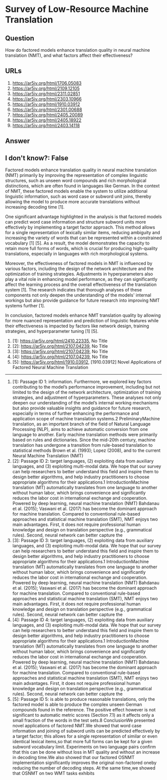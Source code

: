 # Survey of Low-Resource Machine Translation

## Question

How do factored models enhance translation quality in neural machine translation (NMT), and what factors affect their effectiveness?

## URLs

1. https://ar5iv.org/html/1706.05083
2. https://ar5iv.org/html/2109.12105
3. https://ar5iv.org/html/2311.02851
4. https://ar5iv.org/html/2303.10966
5. https://ar5iv.org/html/1910.03912
6. https://ar5iv.org/html/2301.00688
7. https://ar5iv.org/html/2405.20089
8. https://ar5iv.org/html/2405.18922
9. https://ar5iv.org/html/2403.14118

## Answer

## I don't know?: False

Factored models enhance translation quality in neural machine translation (NMT) primarily by improving the representation of complex linguistic structures, such as unseen word compounds and rich morphological distinctions, which are often found in languages like German. In the context of NMT, these factored models enable the system to utilize additional linguistic information, such as word case or subword unit joins, thereby allowing the model to produce more accurate translations without increasing decoding time [1].

One significant advantage highlighted in the analysis is that factored models can predict word case information and structure subword units more effectively by implementing a target factor approach. This method allows for a single representation of lexically similar items, reducing ambiguity and increasing the variety of words that can be represented within a constrained vocabulary [1] [5]. As a result, the model demonstrates the capacity to retain more full forms of words, which is crucial for producing high-quality translations, especially in languages with rich morphological systems.

Moreover, the effectiveness of factored models in NMT is influenced by various factors, including the design of the network architecture and the optimization of training strategies. Adjustments in hyperparameters also play a vital role in enhancing model performance, as they can significantly affect the learning process and the overall effectiveness of the translation system [1]. The research indicates that thorough analyses of these components not only deepen the understanding of the models' internal workings but also provide guidance for future research into improving NMT systems further [1]. 

In conclusion, factored models enhance NMT translation quality by allowing for more nuanced representation and prediction of linguistic features while their effectiveness is impacted by factors like network design, training strategies, and hyperparameter tuning [1] [5].

1. [1]:  https://ar5iv.org/html/2410.22335, No Title
2. [2]:  https://ar5iv.org/html/2107.04239, No Title
3. [3]:  https://ar5iv.org/html/2107.04239, No Title
4. [4]:  https://ar5iv.org/html/2107.04239, No Title
5. [5]:  https://ar5iv.org/html/1910.03912, [1910.03912] Novel Applications of Factored Neural Machine Translation
---
1. [1]:  Passage ID 1: information. Furthermore, we explored key factors contributing to the model’s performance improvement, including but not limited to the design of the network architecture, optimization of training strategies, and adjustment of hyperparameters. These analyses not only deepen our understanding of the model’s internal working mechanisms but also provide valuable insights and guidance for future research, especially in terms of further enhancing the performance and application scope of machine translation systems.2 PreliminaryMachine translation, as an important branch of the field of Natural Language Processing (NLP), aims to achieve automatic conversion from one language to another. Early machine translation methods were primarily based on rules and dictionaries. Since the mid-20th century, machine translation has undergone a transition from rule-based translation to statistical methods Brown et al. (1993); Lopez (2008), and to the current Neural Machine Translation (NMT)
2. [2]:  Passage ID 2: target languages, (2) exploiting data from auxiliary languages, and (3) exploiting multi-modal data. We hope that our survey can help researchers to better understand this field and inspire them to design better algorithms, and help industry practitioners to choose appropriate algorithms for their applications.1 IntroductionMachine translation (MT) automatically translates from one language to another without human labor, which brings convenience and significantly reduces the labor cost in international exchange and cooperation. Powered by deep learning, neural machine translation (NMT) Bahdanau et al. (2015); Vaswani et al. (2017) has become the dominant approach for machine translation. Compared to conventional rule-based approaches and statistical machine translation (SMT), NMT enjoys two main advantages. First, it does not require professional human knowledge and design on translation perspective (e.g., grammatical rules). Second, neural network can better capture the
3. [3]:  Passage ID 3: target languages, (2) exploiting data from auxiliary languages, and (3) exploiting multi-modal data. We hope that our survey can help researchers to better understand this field and inspire them to design better algorithms, and help industry practitioners to choose appropriate algorithms for their applications.1 IntroductionMachine translation (MT) automatically translates from one language to another without human labor, which brings convenience and significantly reduces the labor cost in international exchange and cooperation. Powered by deep learning, neural machine translation (NMT) Bahdanau et al. (2015); Vaswani et al. (2017) has become the dominant approach for machine translation. Compared to conventional rule-based approaches and statistical machine translation (SMT), NMT enjoys two main advantages. First, it does not require professional human knowledge and design on translation perspective (e.g., grammatical rules). Second, neural network can better capture the
4. [4]:  Passage ID 4: target languages, (2) exploiting data from auxiliary languages, and (3) exploiting multi-modal data. We hope that our survey can help researchers to better understand this field and inspire them to design better algorithms, and help industry practitioners to choose appropriate algorithms for their applications.1 IntroductionMachine translation (MT) automatically translates from one language to another without human labor, which brings convenience and significantly reduces the labor cost in international exchange and cooperation. Powered by deep learning, neural machine translation (NMT) Bahdanau et al. (2015); Vaswani et al. (2017) has become the dominant approach for machine translation. Compared to conventional rule-based approaches and statistical machine translation (SMT), NMT enjoys two main advantages. First, it does not require professional human knowledge and design on translation perspective (e.g., grammatical rules). Second, neural network can better capture the
5. [5]:  Passage ID 5: is able to produce reasonable translations, only the factored model is able to produce the complex unseen German compounds found in the reference. The positive effect however is not significant to automatic metric scores (Section 7.1) as it affects only a small fraction of the words in the test sets.8 ConclusionWe presented novel applications of factored NMT.We showed that word case information and joining of subword units can be predicted effectively by a target factor; this allows for a single representation of similar or even identical lexical items,so that more full forms can be kept for a given subword vocabulary limit. Experiments on two language pairs confirm that this can be done without loss in MT quality and without an increase in decoding time.We also showed that our factored OSNMT implementation significantly improves the original non-factored oneby reducing the number of decoding steps. At the same time,we showed that OSNMT on two WMT tasks exhibits